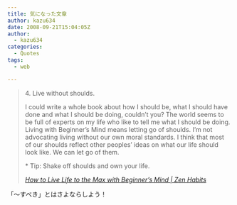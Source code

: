 ```yaml
---
title: 気になった文章
author: kazu634
date: 2008-09-21T15:04:05Z
author:
  - kazu634
categories:
  - Quotes
tags:
  - web

---
```

<div class="section">
<blockquote title="How to Live Life to the Max with Beginner’s Mind | Zen Habits" cite="http://zenhabits.net/2008/09/how-to-live-life-to-the-max-with-beginners-mind/">
<p>
      4. Live without shoulds.
</p>
    
<p>
      I could write a whole book about how I should be, what I should have done and what I should be doing, couldn’t you? The world seems to be full of experts on my life who like to tell me what I should be doing. Living with Beginner’s Mind means letting go of shoulds. I’m not advocating living without our own moral standards. I think that most of our shoulds reflect other peoples’ ideas on what our life should look like. We can let go of them.
</p>
    
<p>
      * Tip: Shake off shoulds and own your life.
</p>
    
<p>
<cite><a href="http://zenhabits.net/2008/09/how-to-live-life-to-the-max-with-beginners-mind/" onclick="__gaTracker('send', 'event', 'outbound-article', 'http://zenhabits.net/2008/09/how-to-live-life-to-the-max-with-beginners-mind/', 'How to Live Life to the Max with Beginner’s Mind | Zen Habits');" target="_blank">How to Live Life to the Max with Beginner’s Mind | Zen Habits</a></cite>
</p>
</blockquote>
  
<p>
    「～すべき」とはさよならしよう！
</p>
</div>
